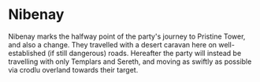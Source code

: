 # Nibenay
Nibenay marks the halfway point of the party's journey to Pristine Tower, and also a change.  They travelled with a desert caravan here on well-established (if still dangerous) roads.  Hereafter the party will instead be travelling with only Templars and Sereth, and moving as swiftly as possible via crodlu overland towards their target.


<!--stackedit_data:
eyJoaXN0b3J5IjpbNDY3NjM1MTQ0XX0=
-->